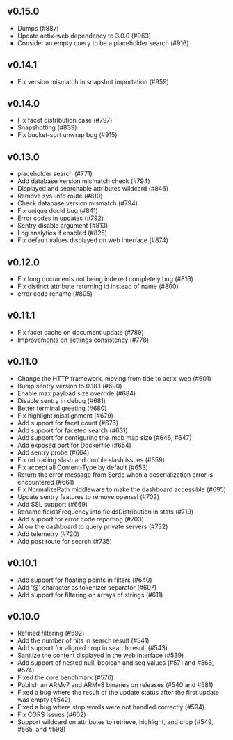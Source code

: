 ## v0.15.0

  - Dumps (#887)
  - Update actix-web dependency to 3.0.0 (#963)
  - Consider an empty query to be a placeholder search (#916)

## v0.14.1

  - Fix version mismatch in snapshot importation (#959)

## v0.14.0

  - Fix facet distribution case (#797)
  - Snapshotting (#839)
  - Fix bucket-sort unwrap bug (#915)

## v0.13.0

  - placeholder search (#771)
  - Add database version mismatch check (#794)
  - Displayed and searchable attributes wildcard (#846)
  - Remove sys-info route (#810)
  - Check database version mismatch (#794)
  - Fix unique docid bug (#841)
  - Error codes in updates (#792)
  - Sentry disable argument (#813)
  - Log analytics if enabled (#825)
  - Fix default values displayed on web interface (#874)

## v0.12.0

  - Fix long documents not being indexed completely bug (#816)
  - Fix distinct attribute returning id instead of name (#800)
  - error code rename (#805)

## v0.11.1

  - Fix facet cache on document update (#789) 
  - Improvements on settings consistency (#778)

## v0.11.0

  - Change the HTTP framework, moving from tide to actix-web (#601)
  - Bump sentry version to 0.18.1 (#690)
  - Enable max payload size override (#684)
  - Disable sentry in debug (#681)
  - Better terminal greeting (#680)
  - Fix highlight misalignment (#679)
  - Add support for facet count (#676)
  - Add support for faceted search (#631)
  - Add support for configuring the lmdb map size (#646, #647)
  - Add exposed port for Dockerfile (#654)
  - Add sentry probe (#664)
  - Fix url trailing slash and double slash issues (#659)
  - Fix accept all Content-Type by default (#653)
  - Return the error message from Serde when a deserialization error is encountered (#661)
  - Fix NormalizePath middleware to make the dashboard accessible (#695)
  - Update sentry features to remove openssl (#702)
  - Add SSL support (#669)
  - Rename fieldsFrequency into fieldsDistribution in stats (#719)
  - Add support for error code reporting (#703)
  - Allow the dashboard to query private servers (#732)
  - Add telemetry (#720)
  - Add post route for search (#735)

## v0.10.1

  - Add support for floating points in filters (#640)
  - Add '@' character as tokenizer separator (#607)
  - Add support for filtering on arrays of strings (#611)

## v0.10.0

  - Refined filtering (#592)
  - Add the number of hits in search result (#541)
  - Add support for aligned crop in search result (#543)
  - Sanitize the content displayed in the web interface (#539)
  - Add support of nested null, boolean and seq values (#571 and #568, #574)
  - Fixed the core benchmark (#576)
  - Publish an ARMv7 and ARMv8 binaries on releases (#540 and #581)
  - Fixed a bug where the result of the update status after the first update was empty (#542)
  - Fixed a bug where stop words were not handled correctly (#594)
  - Fix CORS issues (#602)
  - Support wildcard on attributes to retrieve, highlight, and crop (#549, #565, and #598)
